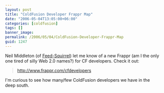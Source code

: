 ```yaml
---
layout: post
title: "ColdFusion Developer Frappr Map"
date: "2006-05-04T13:05:00+06:00"
categories: [coldfusion]
tags: []
banner_image: 
permalink: /2006/05/04/ColdFusion-Developer-Frappr-Map
guid: 1247
---
```


Neil Middleton (of <a href="http://www.feed-squirrel.com">Feed-Squirrel</a>) let me know of a new Frappr (am I the only one tired of silly Web 2.0 names?) for CF developers. Check it out:

<blockquote>
<a href="http://www.frappr.com/cfdevelopers">http://www.frappr.com/cfdevelopers</a>
</blockquote>

I'm curious to see how many/few ColdFusion developers we have in the deep south.